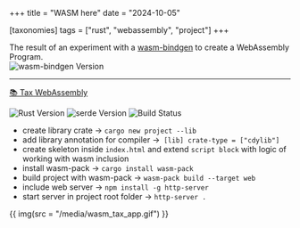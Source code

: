 +++
title = "WASM here"
date = "2024-10-05"

[taxonomies]
tags = ["rust", "webassembly", "project"]
+++

The result of an experiment with a [wasm-bindgen](https://crates.io/crates/wasm-bindgen) to create a WebAssembly Program.  
![wasm-bindgen Version](https://img.shields.io/badge/wasm_bingen-0.2.95%20-orange)
<!-- more -->
---

[📚 Tax WebAssembly](https://github.com/maltsev-dev/tax_app_webassembly)

![Rust Version](https://img.shields.io/badge/rust-1.82.0%20-green)
![serde Version](https://img.shields.io/badge/wasm_test-0.3%20-orange)
![Build Status](https://github.com/chemyl/tax_app_webassembly/actions/workflows/rust.yml/badge.svg)

- create library crate -> `cargo new project --lib`
- add library annotation for compiler ->` [lib] crate-type = ["cdylib"]`
- create skeleton inside `index.html` and extend `script block` with logic of working with wasm inclusion
- install wasm-pack -> `cargo install wasm-pack`
- build project with wasm-pack -> `wasm-pack build --target web`
- include web server -> `npm install -g http-server`
- start server in project root folder -> `http-server .`

{{ img(src = "/media/wasm_tax_app.gif") }}